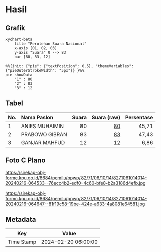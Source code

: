 # Hasil

## Grafik

```mermaid
xychart-beta
    title "Perolehan Suara Nasional"
    x-axis [01, 02, 03]
    y-axis "Suara" 0 --> 83
    bar [80, 83, 12]
```

```mermaid
%%{init: {"pie": {"textPosition": 0.5}, "themeVariables": {"pieOuterStrokeWidth": "5px"}} }%%
pie showData
    "1" : 80
    "2" : 83
    "3" : 12
```

## Tabel

| No. | Nama Paslon    | Suara | Suara (raw) | Persentase |
|:--- |:-------------- | -----:| -----------:| ----------:|
| 1   | ANIES MUHAIMIN | 80    | [80][p-1]   | 45,71      |
| 2   | PRABOWO GIBRAN | 83    | [83][p-2]   | 47,43      |
| 3   | GANJAR MAHFUD  | 12    | [12][p-3]   | 6,86       |


[p-1]: https://github.com/gigit-pemilu/pemilu-2024/blob/main/pilpres/hitung-suara/sub/82-maluku-utara/sub/71-kota-ternate/sub/06-kota-ternate-tengah/sub/1014-makassar-timur/sub/014-tps/sub/paslon-1.txt
[p-2]: https://github.com/gigit-pemilu/pemilu-2024/blob/main/pilpres/hitung-suara/sub/82-maluku-utara/sub/71-kota-ternate/sub/06-kota-ternate-tengah/sub/1014-makassar-timur/sub/014-tps/sub/paslon-2.txt
[p-3]: https://github.com/gigit-pemilu/pemilu-2024/blob/main/pilpres/hitung-suara/sub/82-maluku-utara/sub/71-kota-ternate/sub/06-kota-ternate-tengah/sub/1014-makassar-timur/sub/014-tps/sub/paslon-3.txt

## Foto C Plano

https://sirekap-obj-formc.kpu.go.id/8684/pemilu/ppwp/82/71/06/10/14/8271061014014-20240216-064533--76ecc4b2-edf0-4c60-bfe8-b2a3186d4efb.jpg

https://sirekap-obj-formc.kpu.go.id/8684/pemilu/ppwp/82/71/06/10/14/8271061014014-20240216-064647--81f19c58-19be-424e-a633-4a8081e64581.jpg


## Metadata

| Key        | Value               |
| ---------- | ------------------- |
| Time Stamp | 2024-02-20 06:00:00 |



